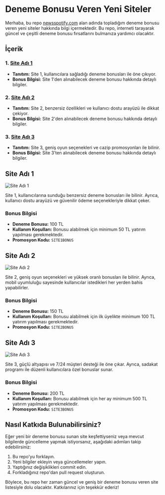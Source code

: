 # Deneme Bonusu Veren Yeni Siteler

Merhaba, bu repo [newsspotify.com](https://newsspotify.com/) alan adında topladığım deneme bonusu veren yeni siteler hakkında bilgi içermektedir. Bu repo, interneti tarayarak güncel ve çeşitli deneme bonusu fırsatlarını bulmanıza yardımcı olacaktır.

## İçerik

### 1. [Site Adı 1](#site-adı-1)
- **Tanıtım:** Site 1, kullanıcılara sağladığı deneme bonusları ile öne çıkıyor.
- **Bonus Bilgisi:** Site 1'den alınabilecek deneme bonusu hakkında detaylı bilgiler.

### 2. [Site Adı 2](#site-adı-2)
- **Tanıtım:** Site 2, benzersiz özellikleri ve kullanıcı dostu arayüzü ile dikkat çekiyor.
- **Bonus Bilgisi:** Site 2'den alınabilecek deneme bonusu hakkında detaylı bilgiler.

### 3. [Site Adı 3](#site-adı-3)
- **Tanıtım:** Site 3, geniş oyun seçenekleri ve cazip promosyonları ile bilinir.
- **Bonus Bilgisi:** Site 3'ten alınabilecek deneme bonusu hakkında detaylı bilgiler.

## Site Adı 1
![Site Adı 1](site1.png)

Site 1, kullanıcılarına sunduğu benzersiz deneme bonusları ile bilinir. Ayrıca, kullanıcı dostu arayüzü ve güvenilir ödeme seçenekleriyle dikkat çeker.

### Bonus Bilgisi
- **Deneme Bonusu:** 100 TL
- **Kullanım Koşulları:** Bonusu alabilmek için minimum 50 TL yatırım yapılması gerekmektedir.
- **Promosyon Kodu:** `SITE1BONUS`

## Site Adı 2
![Site Adı 2](site2.png)

Site 2, geniş oyun seçenekleri ve yüksek oranlı bonusları ile bilinir. Ayrıca, mobil uyumluluğu sayesinde kullanıcılar istedikleri her yerden bahis yapabilirler.

### Bonus Bilgisi
- **Deneme Bonusu:** 150 TL
- **Kullanım Koşulları:** Bonusu alabilmek için ilk üyelikte minimum 100 TL yatırım yapılması gerekmektedir.
- **Promosyon Kodu:** `SITE2BONUS`

## Site Adı 3
![Site Adı 3](site3.png)

Site 3, güçlü altyapısı ve 7/24 müşteri desteği ile öne çıkar. Ayrıca, sadakat programı ile düzenli kullanıcılara özel bonuslar sunar.

### Bonus Bilgisi
- **Deneme Bonusu:** 200 TL
- **Kullanım Koşulları:** Bonusu alabilmek için her ay minimum 500 TL yatırım yapılması gerekmektedir.
- **Promosyon Kodu:** `SITE3BONUS`

## Nasıl Katkıda Bulunabilirsiniz?

Eğer yeni bir deneme bonusu sunan site keşfettiyseniz veya mevcut bilgilerde güncelleme yapmak istiyorsanız, aşağıdaki adımları takip edebilirsiniz:

1. Bu repo'yu forklayın.
2. Yeni bilgiler ekleyin veya güncellemeler yapın.
3. Yaptığınız değişiklikleri commit edin.
4. Forkladığınız repo'dan pull request oluşturun.

Böylece, bu repo her zaman güncel ve geniş bir deneme bonusu veren site listesiyle dolu olacaktır. Katkılarınız için teşekkür ederiz!
